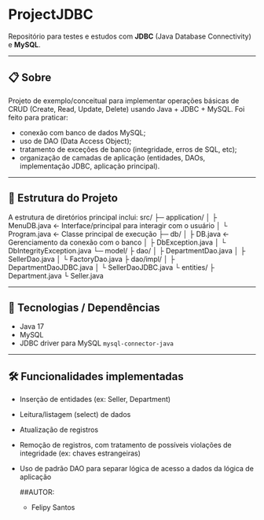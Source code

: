 # ProjectJDBC

Repositório para testes e estudos com **JDBC** (Java Database Connectivity) e **MySQL**.

---

## 📋 Sobre

Projeto de exemplo/conceitual para implementar operações básicas de CRUD (Create, Read, Update, Delete) usando Java + JDBC + MySQL. Foi feito para praticar:

- conexão com banco de dados MySQL;
- uso de DAO (Data Access Object);
- tratamento de exceções de banco (integridade, erros de SQL, etc);
- organização de camadas de aplicação (entidades, DAOs, implementação JDBC, aplicação principal).

---

## 🧱 Estrutura do Projeto

A estrutura de diretórios principal inclui:
src/
├─ application/
│ ├ MenuDB.java ← Interface/principal para interagir com o usuário
│ └ Program.java ← Classe principal de execução
├─ db/
│ ├ DB.java ← Gerenciamento da conexão com o banco
│ ├ DbException.java
│ └ DbIntegrityException.java
└─ model/
├ dao/
│ ├ DepartmentDao.java
│ ├ SellerDao.java
│ └ FactoryDao.java
├ dao/impl/
│ ├ DepartmentDaoJDBC.java
│ └ SellerDaoJDBC.java
└ entities/
├ Department.java
└ Seller.java


---

## 🔧 Tecnologias / Dependências

- Java 17
- MySQL
- JDBC driver para MySQL `mysql-connector-java`

---

## 🛠 Funcionalidades implementadas

- Inserção de entidades (ex: Seller, Department)
- Leitura/listagem (select) de dados
- Atualização de registros
- Remoção de registros, com tratamento de possíveis violações de integridade (ex: chaves estrangeiras)
- Uso de padrão DAO para separar lógica de acesso a dados da lógica de aplicação

  ##AUTOR:
  - Felipy Santos
